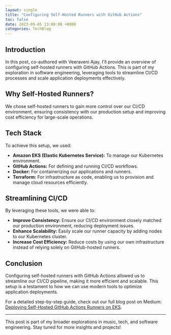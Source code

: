 ```yaml
---
layout: single
title: "Configuring Self-Hosted Runners with GitHub Actions"
toc: false
date: 2023-09-05 13:00:00 +0000
categories: TechBlog
---
```


## Introduction

In this post, co-authored with Veeraveni Ajay, I'll provide an overview of configuring self-hosted runners with GitHub Actions. This is part of my exploration in software engineering, leveraging tools to streamline CI/CD processes and scale application deployments effectively.

## Why Self-Hosted Runners?

We chose self-hosted runners to gain more control over our CI/CD environment, ensuring consistency with our production setup and improving cost efficiency for large-scale operations.

## Tech Stack

To achieve this setup, we used:

- **Amazon EKS (Elastic Kubernetes Service):** To manage our Kubernetes environment.
- **GitHub Actions:** For defining and running CI/CD workflows.
- **Docker:** For containerizing our applications and runners.
- **Terraform:** For infrastructure as code, enabling us to provision and manage cloud resources efficiently.

## Streamlining CI/CD

By leveraging these tools, we were able to:

- **Improve Consistency:** Ensure our CI/CD environment closely matched our production environment, reducing deployment issues.
- **Enhance Scalability:** Easily scale our runner capacity by adding nodes to our Kubernetes cluster.
- **Increase Cost Efficiency:** Reduce costs by using our own infrastructure instead of relying solely on GitHub-hosted runners.

## Conclusion

Configuring self-hosted runners with GitHub Actions allowed us to streamline our CI/CD pipeline, making it more efficient and scalable. This setup is a testament to how we can use modern tools to optimize application deployments.

For a detailed step-by-step guide, check out our full blog post on Medium: [Deploying Self-Hosted GitHub Actions Runners on EKS](https://medium.com/@rahul.peter/deploying-self-hosted-github-actions-runners-on-eks-803b4017b780).

---

This post is part of my broader explorations in music, tech, and software engineering. Stay tuned for more insights and projects!
